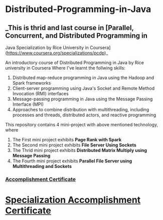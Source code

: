 # Distributed-Programming-in-Java

## _This is thrid and last course in [Parallel, Concurrent, and Distributed Programming in 
Java Specialization by Rice University in Coursera](https://www.coursera.org/specializations/pcdp)_

An introductory course of  Distributed Programming in Java by Rice university in Coursera 
Where I've learnt the follwing skills:
1. Distributed map-reduce programming in Java using the Hadoop and Spark frameworks
2. Client-server programming using Java's Socket and Remote Method Invocation (RMI) interfaces
3. Message-passing programming in Java using the Message Passing Interface (MPI)
4. Approaches to combine distribution with multithreading, including processes and threads, distributed actors, and reactive programming


This repository contains 4 mini-project with above mentioned technology, where
1. The First mini project exhibits __Page Rank with Spark__
2. The Second mini project exhibits __File Server Using Sockets__
3. The Thrid mini project exhibits  __Distributed Matrix Multiply using Message Passing__
4. The Fourth mini project exhibits __Parallel File Server using Multithreading and Sockets__



### [Accomplishment Certificate](https://github.com/mmncoder/Coursera-Certificates/blob/master/3.3.%20Distributed%20Programming%20in%20Java.pdf)

# [Specialization Accomplishment Certificate](https://github.com/mmncoder/Coursera-Certificates/blob/master/3.4.%20Parallel%2C%20Concurrent%2C%20and%20Distributed%20Specialization.pdf)
